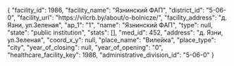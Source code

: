 {
    "facility_id": 1986,
    "facility_name": "Язнинский ФАП",
    "district_id": "5-06-0",
    "facility_url": "https:\/\/vilcrb.by\/about\/o-bolnicze\/",
    "facility_address": "д. Язни, ул.Зеленая",
    "ap_1": "1",
    "name": "Язнинский ФАП",
    "type": null,
    "state": "public institution",
    "stats": [],
    "med_id": 452,
    "address": "д. Язни, ул.Зеленая",
    "coord_x_y": null,
    "place_name": "Вилейка",
    "place_type": "city",
    "year_of_closing": null,
    "year_of_opening": "0",
    "healthcare_facility_key": 1986,
    "administrative_division_id": "5-06-0"
}